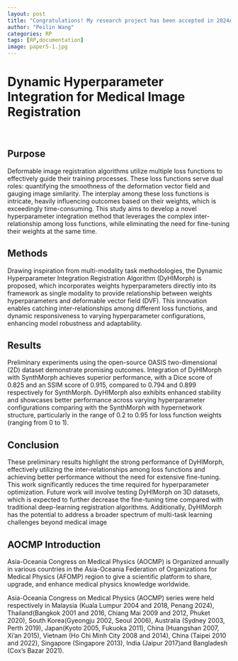```yaml
---
layout: post
title: "Congratulations! My research project has been accepted in 2024AOCMP Oral Presentation on 12 October 2024"
author: "Peilin Wang"
categories: RP
tags: [RP,documentation]
image: paper5-1.jpg
---
```


# Dynamic Hyperparameter Integration for Medical Image Registration
<br/>

## Purpose
Deformable image registration algorithms utilize multiple loss functions to effectively guide their training processes. These loss functions serve dual roles: quantifying the smoothness of the deformation vector field and gauging image similarity. The interplay among these loss functions is intricate, heavily influencing outcomes based on their weights, which is exceedingly time-consuming. This study aims to develop a novel hyperparameter integration method that leverages the complex inter-relationship among loss functions, while eliminating the need for fine-tuning their weights at the same time.

## Methods
Drawing inspiration from multi-modality task methodologies, the Dynamic Hyperparameter Integration Registration Algorithm (DyHIMorph) is proposed, which incorporates weights hyperparameters directly into its framework as single modality to provide relationship between weights hyperparameters and deformable vector field (DVF). This innovation enables catching inter-relationships among different loss functions, and dynamic responsiveness to varying hyperparameter configurations, enhancing model robustness and adaptability.

## Results
Preliminary experiments using the open-source OASIS two-dimensional (2D) dataset demonstrate promising outcomes. Integration of DyHIMorph with SynthMorph achieves superior performance, with a Dice score of 0.825 and an SSIM score of 0.915, compared to 0.794 and 0.899 respectively for SynthMorph. DyHIMorph also exhibits enhanced stability and showcases better performance across varying hyperparameter configurations comparing with the SynthMorph with hypernetwork structure, particularly in the range of 0.2 to 0.95 for loss function weights (ranging from 0 to 1).

## Conclusion
These preliminary results highlight the strong performance of DyHIMorph, effectively utilizing the inter-relationships among loss functions and achieving better performance without the need for extensive fine-tuning. This work significantly reduces the time required for hyperparameter optimization. Future work will involve testing DyHIMorph on 3D datasets, which is expected to further decrease the fine-tuning time compared with traditional deep-learning registration algorithms. Additionally, DyHIMorph has the potential to address a broader spectrum of multi-task learning challenges beyond medical image

## AOCMP Introduction
Asia-Oceania Congress on Medical Physics (AOCMP) is Organized annually in various countries in the Asia-Oceania Federation of Organizations for Medical Physics (AFOMP) region to give a scientific platform to share, upgrade, and enhance medical physics knowledge worldwide.

Asia-Oceania Congress on Medical Physics (AOCMP) series were held respectively in Malaysia (Kuala Lumpur 2004 and 2018, Penang 2024), Thailand(Bangkok 2001 and 2016, Chiang Mai 2009 and 2012, Phuket 2020), South Korea(Gyeongju 2002, Seoul 2006), Australia (Sydney 2003, Perth 2019), Japan(Kyoto 2005, Fukuoka 2011), China (Huangshan 2007, Xi’an 2015), Vietnam (Ho Chi Minh City 2008 and 2014), China (Taipei 2010 and 2022), Singapore (Singapore 2013), India (Jaipur 2017)and Bangladesh (Cox’s Bazar 2021).

